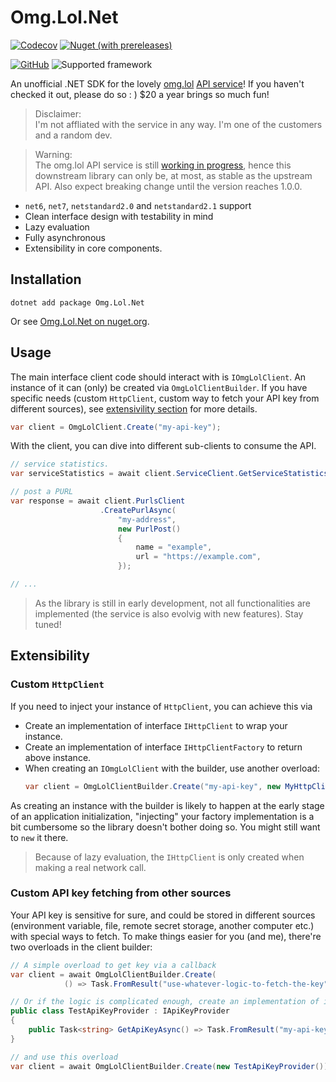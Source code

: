 # Omg.Lol.Net

[![Codecov](https://img.shields.io/codecov/c/github/wayneyaoo/omg.lol.net)](https://codecov.io/github/wayneyaoo/Omg.Lol.Net)
[![Nuget (with prereleases)](https://img.shields.io/nuget/vpre/omg.lol.net?color=red)](https://www.nuget.org/packages/Omg.Lol.Net/)

[![GitHub](https://img.shields.io/github/license/wayneyaoo/omg.lol.net)](./LICENSE)
![Supported framework](https://img.shields.io/badge/supported%20framework-netstandard2.0%20%7C%20netstandard2.1%20%7C%20net6%20%7C%20net7-red)

An unofficial .NET SDK for the lovely [omg.lol](https://omg.lol) [API service](https://api.omg.lol/)! If you haven't checked it out, please do so : ) $20 a year brings so much fun!

> Disclaimer: \
> I'm not affliated with the service in any way. I'm one of the customers and a random dev.

> Warning: \
> The omg.lol API service is still [working in progress](https://api.omg.lol), hence this downstream library can only be, at most, as stable as the upstream API. Also expect breaking change until the version reaches 1.0.0.


- `net6`, `net7`, `netstandard2.0` and `netstandard2.1` support
- Clean interface design with testability in mind
- Lazy evaluation
- Fully asynchronous
- Extensibility in core components.

## Installation

```shell
dotnet add package Omg.Lol.Net
```

Or see [Omg.Lol.Net on nuget.org](https://www.nuget.org/packages/Omg.Lol.Net/).

## Usage

The main interface client code should interact with is `IOmgLolClient`. An instance of it can (only) be created via `OmgLolClientBuilder`. If you have specific needs (custom `HttpClient`, custom way to fetch your API key from different sources), see [extensivility section](#Extensibility) for more details.

```csharp
var client = OmgLolClient.Create("my-api-key");
```

With the client, you can dive into different sub-clients to consume the API.
```csharp
// service statistics.
var serviceStatistics = await client.ServiceClient.GetServiceStatistics();

// post a PURL
var response = await client.PurlsClient
                    .CreatePurlAsync(
                        "my-address",
                        new PurlPost()
                        {
                            name = "example",
                            url = "https://example.com",
                        });

// ...
```

> As the library is still in early development, not all functionalities are implemented (the service is also evolvig with new features). Stay tuned!

## Extensibility

### Custom `HttpClient`

If you need to inject your instance of `HttpClient`, you can achieve this via

- Create an implementation of interface `IHttpClient` to wrap your instance.
- Create an implementation of interface `IHttpClientFactory` to return above instance.
- When creating an `IOmgLolClient` with the builder, use another overload:
    ```csharp
    var client = OmgLolClientBuilder.Create("my-api-key", new MyHttpClientFactory());
    ```

As creating an instance with the builder is likely to happen at the early stage of an application initialization, "injecting" your factory implementation is a bit cumbersome so the library doesn't bother doing so. You might still want to `new` it there.

> Because of lazy evaluation, the `IHttpClient` is only created when making a real network call.

### Custom API key fetching from other sources

Your API key is sensitive for sure, and could be stored in different sources (environment variable, file, remote secret storage, another computer etc.) with special ways to fetch. To make things easier for you (and me), there're two overloads in the client builder:

```csharp
// A simple overload to get key via a callback
var client = await OmgLolClientBuilder.Create(
            () => Task.FromResult("use-whatever-logic-to-fetch-the-key"));

// Or if the logic is complicated enough, create an implementation of interface IApiKeyProvider
public class TestApiKeyProvider : IApiKeyProvider
{
    public Task<string> GetApiKeyAsync() => Task.FromResult("my-api-key");
}

// and use this overload
var client = await OmgLolClientBuilder.Create(new TestApiKeyProvider());
```
